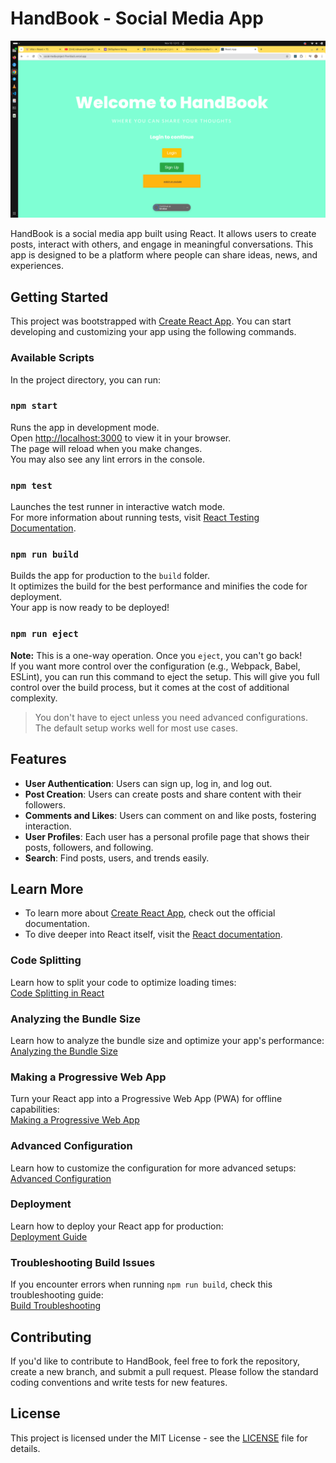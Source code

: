 # HandBook - Social Media App

![HandBook Screenshot](socialApp.png)

HandBook is a social media app built using React. It allows users to create posts, interact with others, and engage in meaningful conversations. This app is designed to be a platform where people can share ideas, news, and experiences.

## Getting Started

This project was bootstrapped with [Create React App](https://github.com/facebook/create-react-app). You can start developing and customizing your app using the following commands.

### Available Scripts

In the project directory, you can run:

### `npm start`

Runs the app in development mode.\
Open [http://localhost:3000](http://localhost:3000) to view it in your browser.  
The page will reload when you make changes.  
You may also see any lint errors in the console.

### `npm test`

Launches the test runner in interactive watch mode.\
For more information about running tests, visit [React Testing Documentation](https://reactjs.org/docs/testing.html).

### `npm run build`

Builds the app for production to the `build` folder.\
It optimizes the build for the best performance and minifies the code for deployment.  
Your app is now ready to be deployed!

### `npm run eject`

**Note:** This is a one-way operation. Once you `eject`, you can't go back!  
If you want more control over the configuration (e.g., Webpack, Babel, ESLint), you can run this command to eject the setup. This will give you full control over the build process, but it comes at the cost of additional complexity.

> You don't have to eject unless you need advanced configurations. The default setup works well for most use cases.

## Features

- **User Authentication**: Users can sign up, log in, and log out.
- **Post Creation**: Users can create posts and share content with their followers.
- **Comments and Likes**: Users can comment on and like posts, fostering interaction.
- **User Profiles**: Each user has a personal profile page that shows their posts, followers, and following.
- **Search**: Find posts, users, and trends easily.

## Learn More

- To learn more about [Create React App](https://facebook.github.io/create-react-app/docs/getting-started), check out the official documentation.
- To dive deeper into React itself, visit the [React documentation](https://reactjs.org/).

### Code Splitting

Learn how to split your code to optimize loading times:  
[Code Splitting in React](https://facebook.github.io/create-react-app/docs/code-splitting)

### Analyzing the Bundle Size

Learn how to analyze the bundle size and optimize your app's performance:  
[Analyzing the Bundle Size](https://facebook.github.io/create-react-app/docs/analyzing-the-bundle-size)

### Making a Progressive Web App

Turn your React app into a Progressive Web App (PWA) for offline capabilities:  
[Making a Progressive Web App](https://facebook.github.io/create-react-app/docs/making-a-progressive-web-app)

### Advanced Configuration

Learn how to customize the configuration for more advanced setups:  
[Advanced Configuration](https://facebook.github.io/create-react-app/docs/advanced-configuration)

### Deployment

Learn how to deploy your React app for production:  
[Deployment Guide](https://facebook.github.io/create-react-app/docs/deployment)

### Troubleshooting Build Issues

If you encounter errors when running `npm run build`, check this troubleshooting guide:  
[Build Troubleshooting](https://facebook.github.io/create-react-app/docs/troubleshooting#npm-run-build-fails-to-minify)

## Contributing

If you'd like to contribute to HandBook, feel free to fork the repository, create a new branch, and submit a pull request. Please follow the standard coding conventions and write tests for new features.

## License

This project is licensed under the MIT License - see the [LICENSE](LICENSE) file for details.

